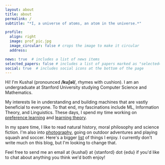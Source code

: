 ```yaml
---
layout: about
title: about
permalink: /
subtitle: "*I, a universe of atoms, an atom in the universe.*"

profile:
  align: right
  image: prof_pic.jpg
  image_circular: false # crops the image to make it circular
  address: 

news: true  # includes a list of news items
selected_papers: false # includes a list of papers marked as "selected={true}"
social: true  # includes social icons at the bottom of the page
---
```


Hi! I'm Kushal (pronounced **/kʊʃəl/**, rhymes with cushion). I am an undergraduate at Stanford University studying Computer Science and Mathematics. 

My interests lie in understanding and building machines that are vastly beneficial to everyone. To that end, my fascinations include ML, Information Theory, and Linguistics. These days, I spend my time working on [preference learning](https://openai.com/research/learning-from-human-preferences) and [learning theory](https://arxiv.org/abs/1312.6120). 

In my spare time, I like to read natural history, moral philosophy and science fiction. I'm also into [photography](https://kushalthaman.tumblr.com/), going on outdoor adventures and playing squash and soccer. Here's a bigger [list]() of things I enjoy. I currently don't write much on this blog, but I'm looking to change that. 

Feel free to send me an email at {kushal} at {stanford} dot {edu} if you'd like to chat about anything you think we'd both enjoy! 


